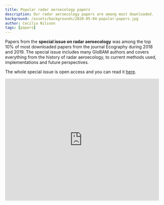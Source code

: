 ```yaml
---
title: Popular radar aeroecology papers
description: Our radar aeroecology papers are among most downloaded.
background: /assets/backgrounds/2020-05-04-popular-papers.jpg
author: Cecilia Nilsson
tags: [papers]
---
```


Papers from the **special issue on radar aeroecology** was among the top 10% of most downloaded papers from the journal Ecography during 2018 and 2019. The special issue includes many GloBAM authors and covers everything from the history of radar aeroecology, to current methods used, implementations and future perspectives.

The whole special issue is open access and you can read it [here](https://onlinelibrary.wiley.com/doi/toc/10.1111/(ISSN)1600-0587.radar-aeroecology).

<iframe width="100%" height="400" src="https://www.youtube.com/embed/uwvXKmOViws" frameborder="0" allow="accelerometer; autoplay; encrypted-media; gyroscope; picture-in-picture" allowfullscreen></iframe>
